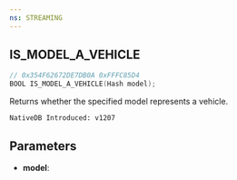 ```yaml
---
ns: STREAMING
---
```

## IS_MODEL_A_VEHICLE

```c
// 0x354F62672DE7DB0A 0xFFFC85D4
BOOL IS_MODEL_A_VEHICLE(Hash model);
```

Returns whether the specified model represents a vehicle.

```
NativeDB Introduced: v1207
```

## Parameters
* **model**:

